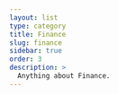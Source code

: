 ```yaml
---
layout: list
type: category
title: Finance
slug: finance
sidebar: true
order: 3
description: >
  Anything about Finance.
---
```

